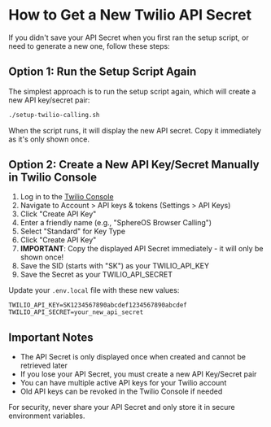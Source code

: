 # How to Get a New Twilio API Secret

If you didn't save your API Secret when you first ran the setup script, or need to generate a new one, follow these steps:

## Option 1: Run the Setup Script Again

The simplest approach is to run the setup script again, which will create a new API key/secret pair:

```bash
./setup-twilio-calling.sh
```

When the script runs, it will display the new API secret. Copy it immediately as it's only shown once.

## Option 2: Create a New API Key/Secret Manually in Twilio Console

1. Log in to the [Twilio Console](https://www.twilio.com/console)
2. Navigate to Account > API keys & tokens (Settings > API Keys)
3. Click "Create API Key"
4. Enter a friendly name (e.g., "SphereOS Browser Calling")
5. Select "Standard" for Key Type
6. Click "Create API Key"
7. **IMPORTANT**: Copy the displayed API Secret immediately - it will only be shown once!
8. Save the SID (starts with "SK") as your TWILIO_API_KEY
9. Save the Secret as your TWILIO_API_SECRET

Update your `.env.local` file with these new values:

```
TWILIO_API_KEY=SK1234567890abcdef1234567890abcdef
TWILIO_API_SECRET=your_new_api_secret
```

## Important Notes

- The API Secret is only displayed once when created and cannot be retrieved later
- If you lose your API Secret, you must create a new API Key/Secret pair
- You can have multiple active API keys for your Twilio account
- Old API keys can be revoked in the Twilio Console if needed

For security, never share your API Secret and only store it in secure environment variables.
